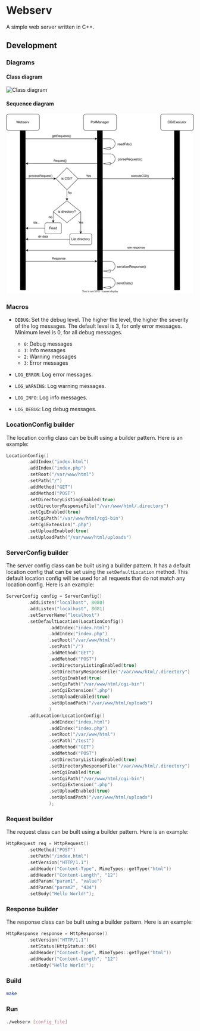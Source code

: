 # Webserv

A simple web server written in C++.

## Development

### Diagrams

#### Class diagram

![Class diagram](./docs/class_diagram.svg)

#### Sequence diagram

![Sequence diagram](./docs/sequence_diagram.svg)

### Macros

- `DEBUG`: Set the debug level. The higher the level, the higher the severity of the log messages. The default level is
  3, for only error messages. Minimum level is 0, for all debug messages.
    - `0`: Debug messages
    - `1`: Info messages
    - `2`: Warning messages
    - `3`: Error messages

- `LOG_ERROR`: Log error messages.
- `LOG_WARNING`: Log warning messages.
- `LOG_INFO`: Log info messages.
- `LOG_DEBUG`: Log debug messages.

### LocationConfig builder

The location config class can be built using a builder pattern.
Here is an example:

```cpp
LocationConfig()
        .addIndex("index.html")
        .addIndex("index.php")
        .setRoot("/var/www/html")
        .setPath("/")
        .addMethod("GET")
        .addMethod("POST")
        .setDirectoryListingEnabled(true)
        .setDirectoryResponseFile("/var/www/html/.directory")
        .setCgiEnabled(true)
        .setCgiPath("/var/www/html/cgi-bin")
        .setCgiExtension(".php")
        .setUploadEnabled(true)
        .setUploadPath("/var/www/html/uploads")
```

### ServerConfig builder

The server config class can be built using a builder pattern. It has a default location config that can be set using
the `setDefaultLocation` method. This default location config will be used for all requests that do not match any
location config.
Here is an example:

```cpp
ServerConfig config = ServerConfig()
        .addListen("localhost", 8080)
        .addListen("localhost", 8081)
        .setServerName("localhost")
        .setDefaultLocation(LocationConfig()
                .addIndex("index.html")
                .addIndex("index.php")
                .setRoot("/var/www/html")
                .setPath("/")
                .addMethod("GET")
                .addMethod("POST")
                .setDirectoryListingEnabled(true)
                .setDirectoryResponseFile("/var/www/html/.directory")
                .setCgiEnabled(true)
                .setCgiPath("/var/www/html/cgi-bin")
                .setCgiExtension(".php")
                .setUploadEnabled(true)
                .setUploadPath("/var/www/html/uploads")
                )
        .addLocation(LocationConfig()
                .addIndex("index.html")
                .addIndex("index.php")
                .setRoot("/var/www/html")
                .setPath("/test")
                .addMethod("GET")
                .addMethod("POST")
                .setDirectoryListingEnabled(true)
                .setDirectoryResponseFile("/var/www/html/.directory")
                .setCgiEnabled(true)
                .setCgiPath("/var/www/html/cgi-bin")
                .setCgiExtension(".php")
                .setUploadEnabled(true)
                .setUploadPath("/var/www/html/uploads")
                );
```

### Request builder

The request class can be built using a builder pattern.
Here is an example:

```cpp
HttpRequest req = HttpRequest()
        .setMethod("POST")
        .setPath("/index.html")
        .setVersion("HTTP/1.1")
        .addHeader("Content-Type", MimeTypes::getType("html"))
        .addHeader("Content-Length", "12")
        .addParam("param1", "value")
        .addParam("param2", "434")
        .setBody("Hello World!");
```

### Response builder

The response class can be built using a builder pattern.
Here is an example:

```cpp
HttpResponse response = HttpResponse()
        .setVersion("HTTP/1.1")
        .setStatus(HttpStatus::OK)
        .addHeader("Content-Type", MimeTypes::getType("html"))
        .addHeader("Content-Length", "12")
        .setBody("Hello World!");
```

### Build

```bash
make
```

### Run

```bash
./webserv [config_file]
```

